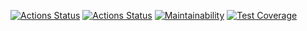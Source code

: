 [![Actions Status](https://github.com/tigp/frontend-project-lvl2/workflows/hexlet-check/badge.svg)](https://github.com/tigp/frontend-project-lvl2/actions)
[![Actions Status](https://github.com/tigp/frontend-project-lvl1/workflows/lint/badge.svg)](https://github.com/tigp/frontend-project-lvl1/actions)
[![Maintainability](https://api.codeclimate.com/v1/badges/a99a88d28ad37a79dbf6/maintainability)](https://codeclimate.com/github/codeclimate/codeclimate/maintainability)
[![Test Coverage](https://api.codeclimate.com/v1/badges/a99a88d28ad37a79dbf6/test_coverage)](https://codeclimate.com/github/codeclimate/codeclimate/test_coverage)
